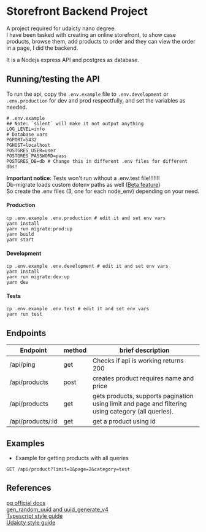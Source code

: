 # Storefront Backend Project

A project required for udaicty nano degree.  
I have been tasked with creating an online storefront, to show case products, browse them, add products to order and they can view the order
in a page, I did the backend.

It is a Nodejs express API and postgres as database.

## Running/testing the API

To run the api, copy the `.env.example` file to `.env.development` or `.env.production` for dev and prod respectfully, and set the variables as needed.

```.env
# .env.example
## Note: `silent` will make it not output anything
LOG_LEVEL=info
# Database vars
PGPORT=5432
PGHOST=localhost
POSTGRES_USER=user
POSTGRES_PASSWORD=pass
POSTGRES_DB=db # Change this in different .env files for different dbs!
```

**Important notice**: Tests won't run without a .env.test file!!!!!!!  
Db-migrate loads custom dotenv paths as well ([Beta feature](https://github.com/db-migrate/node-db-migrate/issues/517))  
So create the .env files (3, one for each node\_env) depending on your need.  

#### Production
```
cp .env.example .env.production # edit it and set env vars
yarn install
yarn run migrate:prod:up
yarn build
yarn start
```

#### Development
```
cp .env.example .env.development # edit it and set env vars
yarn install
yarn run migrate:dev:up
yarn dev
```

#### Tests
```
cp .env.example .env.test # edit it and set env vars
yarn run test
```

## Endpoints

| Endpoint          | method | brief description                                                                                   |
| ----------------- | ------ | --------------------------------------------------------------------------------------------------- |
| /api/ping         | get    | Checks if api is working returns 200                                                                |
| /api/products     | post   | creates product requires name and price                                                             |
| /api/products     | get    | gets products, supports pagination using limit and page and filtering using category (all queries). |
| /api/products/:id | get    | get a product using id                                                                              |

## Examples

- Example for getting products with all queries

```get /api/product
GET /api/product?limit=1&page=2&category=test
```

## References

[pg official docs](https://node-postgres.com/features/connecting)  
[gen_random_uuid and uuid_generate_v4](https://dba.stackexchange.com/questions/205902/postgresql-two-different-ways-to-generate-a-uuid-gen-random-uuid-vs-uuid-genera)  
[Typescript style guide](https://github.com/Microsoft/TypeScript/wiki/Coding-guidelines#null-and-undefined)  
[Udaicty style guide](https://udacity.github.io/frontend-nanodegree-styleguide/javascript.html)
